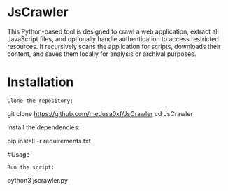 # JsCrawler
This Python-based tool is designed to crawl a web application, extract all JavaScript files, and optionally handle authentication to access restricted resources. It recursively scans the application for scripts, downloads their content, and saves them locally for analysis or archival purposes.

# Installation

    Clone the repository:

git clone https://github.com/medusa0xf/JsCrawler
cd JsCrawler

Install the dependencies:

pip install -r requirements.txt

#Usage

    Run the script:

python3 jscrawler.py
